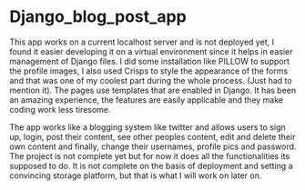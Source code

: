 # Django_blog_post_app
This app works on a current localhost server and is not deployed yet, 
I found it easier developing it on a virtual environment since it helps in easier management of Django files.
I did some installation like PILLOW to support the profile images, I also used Crisps to style the appearance of the forms and that was one of my coolest part during the whole process. (Just had to mention it). 
The pages use templates that are enabled in Django.
It has been an amazing experience, the features are easily applicable and they make coding work less tiresome. 

The app works like a blogging system like twitter and allows users to sign up, login, post their content, see other peoples content, edit and delete their own content and finally, change their usernames, profile pics and password.
The project is not complete yet but for now it does all the functionalities its supposed to do.
It is not complete on the basis of deployment and setting a convincing storage platform, but that is what I will work on later on.

